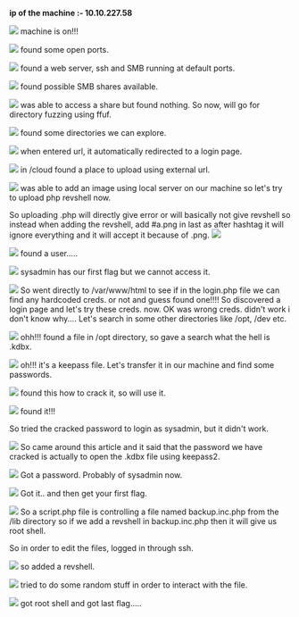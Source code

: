 **ip of the machine :- 10.10.227.58**

![](attachment/d391c052cbb80f20494d3752b88d8368.png)
machine is on!!!

![](attachment/0a743e31166cfef4f7f300222dac6ba2.png)
found some open ports.

![](attachment/82579e358e72ed6c077e8ac1a56e7c03.png)
found a web server, ssh and SMB running at default ports.

![](attachment/5334f639d7c803815d8dbbfbec62db73.png)
found possible SMB shares available.

![](attachment/1426a46399ed4ebec299fec2edf9cc66.png)
was able to access a share but found nothing. So now, will go for directory fuzzing using ffuf.

![](attachment/70085a9dd3ea7de12863874f7a4e7c52.png)
found some directories we can explore.

![](attachment/e8e9360e05a50254ab9b08c19ca40516.png)
when entered url, it automatically redirected to a login page.

![](attachment/0ed6f962c1f288469bb8e31e9fbbad4c.png)
in /cloud found a place to upload using external url. 

![](attachment/1d18a33981add0d56827707c5e33155a.png) was able to add an image using local server on our machine so let's try to upload php revshell now.

So uploading .php will directly give error or will basically not give revshell so instead when adding the revshell, add #a.png in last as after hashtag it will ignore everything and it will accept it because of .png.
![](attachment/b8cc2330b0041ebeea8207ca6de47ef7.png)

![](attachment/4b02a8007988a6bec92aadb5fb9cdfee.png)
found a user.....

![](attachment/b04c2b11ac3526259fd26c357576dee0.png)
sysadmin has our first flag but we cannot access it.

![](attachment/b10e495b31c42e6ee673cbf8240e6ab7.png)
So went directly to /var/www/html to see if in the login.php file we can find any hardcoded creds. or not and guess found one!!!!
So discovered a login page and let's try these creds. now. OK was wrong creds. didn't work i don't know why.... Let's search in some other directories like /opt, /dev etc.

![](attachment/d66cc4fe9274e9b9247991281a35c5e0.png)
ohh!!! found a file in /opt directory, so gave a search what the hell is .kdbx.

![](attachment/1928f334e8db2c6806d24b067b75d620.png)
oh!!! it's a keepass file. Let's transfer it in our machine and find some passwords.

![](attachment/f5cfd8be2cffbd2e8991e2d6e299946f.png)
found this how to crack it, so will use it.

![](attachment/8b856fbc04546fc2b43db0f199bf6a37.png)
found it!!!

So tried the cracked password to login as sysadmin, but it didn't work.

![](attachment/43fef3b92097cd5f407f266d3b366fad.png)
So came around this article and it said that the password we have cracked is actually to open the .kdbx file using keepass2.

![](attachment/db90b5e6446fe9b4ea6e18594655137b.png)
Got a password. Probably of sysadmin now.

![](attachment/3d4782c9fde945d6323b1568a121f223.png)
Got it.. and then get your first flag.

![](attachment/6288811af1e4ec6b33c47a27ffb6ddb7.png)
So a script.php file is controlling a file named backup.inc.php from the /lib directory so if we add a revshell in backup.inc.php then it will give us root shell.

So in order to edit the files, logged in through ssh.

![](attachment/27dc4e1f52f82499aa3592daa2e7eef8.png)
so added a revshell.

![](attachment/0a76ba7a6aac9a09a7767ae8c4fc1b4e.png)
tried to do some random stuff in order to interact with the file.

![](attachment/521b4090044af608bd225f199b4397c6.png)
got root shell and got last flag.....